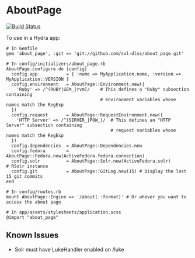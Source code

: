 # AboutPage

[![Build Status](https://travis-ci.org/sul-dlss/about_page.svg?branch=master)](https://travis-ci.org/sul-dlss/about_page)

To use in a Hydra app:

    # In Gemfile
    gem 'about_page', :git => 'git://github.com/sul-dlss/about_page.git'

    # In config/initializers/about_page.rb
    AboutPage.configure do |config|
      config.app           = { :name => MyApplication.name, :version => MyApplication::VERSION }
      config.environment   = AboutPage::Environment.new({ 
        'Ruby' => /^(RUBY|GEM_|rvm)/    # This defines a "Ruby" subsection containing
                                        # environment variables whose names match the RegExp
      })
      config.request       = AboutPage::RequestEnvironment.new({
        'HTTP Server' => /^(SERVER_|POW_)/  # This defines an "HTTP Server" subsection containing
                                            # request variables whose names match the RegExp
      })
      config.dependencies  = AboutPage::Dependencies.new
      config.fedora        = AboutPage::Fedora.new(ActiveFedora.fedora.connection)
      config.solr          = AboutPage::Solr.new(ActiveFedora.solr)                           # RSolr instance
      config.git           = AboutPage::GitLog.new(15) # Display the last 15 git commits
    end
    
    # In config/routes.rb
    mount AboutPage::Engine => '/about(.:format)' # Or whever you want to access the about page

    # In app/assets/stylesheets/application.scss
    @import "about_page"
    
## Known Issues

* Solr must have LukeHandler enabled on /luke
